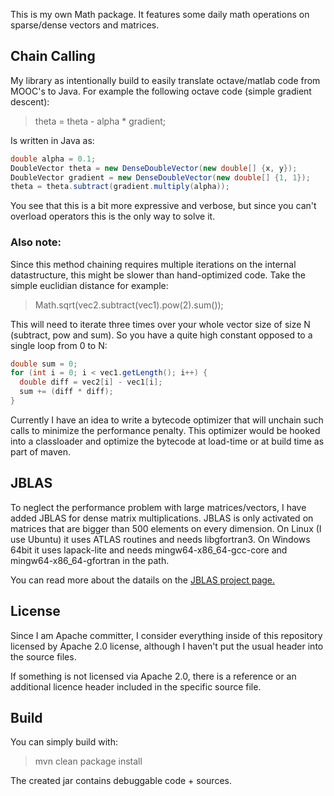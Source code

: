 This is my own Math package. It features some daily math operations on sparse/dense vectors and matrices.

Chain Calling
-------

My library as intentionally build to easily translate octave/matlab code from MOOC's to Java.
For example the following octave code (simple gradient descent):

> theta = theta - alpha * gradient;

Is written in Java as: 

```java
double alpha = 0.1;
DoubleVector theta = new DenseDoubleVector(new double[] {x, y});
DoubleVector gradient = new DenseDoubleVector(new double[] {1, 1});
theta = theta.subtract(gradient.multiply(alpha));
```
You see that this is a bit more expressive and verbose, but since you can't overload operators this is the only way to solve it.

### Also note:

Since this method chaining requires multiple iterations on the internal datastructure, this might be slower than hand-optimized code.
Take the simple euclidian distance for example:

> Math.sqrt(vec2.subtract(vec1).pow(2).sum());

This will need to iterate three times over your whole vector size of size N (subtract, pow and sum). So you have a quite high constant opposed to a single loop from 0 to N:

```java
double sum = 0;
for (int i = 0; i < vec1.getLength(); i++) {
  double diff = vec2[i] - vec1[i];
  sum += (diff * diff);
}
```

Currently I have an idea to write a bytecode optimizer that will unchain such calls to minimize the performance penalty.
This optimizer would be hooked into a classloader and optimize the bytecode at load-time or at build time as part of maven.

JBLAS
-------

To neglect the performance problem with large matrices/vectors, I have added JBLAS for dense matrix multiplications. 
JBLAS is only activated on matrices that are bigger than 500 elements on every dimension. 
On Linux (I use Ubuntu) it uses ATLAS routines and needs libgfortran3. 
On Windows 64bit it uses lapack-lite and needs mingw64-x86_64-gcc-core and mingw64-x86_64-gfortran in the path.

You can read more about the datails on the [JBLAS project page.](http://jblas.org/ "JBLAS project page.")


License
-------

Since I am Apache committer, I consider everything inside of this repository 
licensed by Apache 2.0 license, although I haven't put the usual header into the source files.

If something is not licensed via Apache 2.0, there is a reference or an additional licence header included in the specific source file.


Build
-----

You can simply build with:
 
> mvn clean package install

The created jar contains debuggable code + sources.

